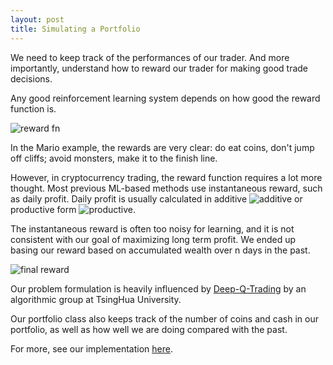 ```yaml
---
layout: post
title: Simulating a Portfolio
---
```


We need to keep track of the performances of our trader. And more importantly, understand how to reward our trader for making good trade decisions. 

Any good reinforcement learning system depends on how good the reward function is. 

![reward fn](https://leonardoaraujosantos.gitbooks.io/artificial-inteligence/content/image_folder_5/conv_agent.png)

In the Mario example, the rewards are very clear: do eat coins, don't jump off cliffs; avoid monsters, make it to the finish line. 

However, in cryptocurrency trading, the reward function requires a lot more thought. Most previous ML-based methods use instantaneous reward, such as daily profit. Daily profit is usually calculated in additive ![additive](http://rogercortesi.com/eqn/tempimagedir/eqn5109.png) or productive form ![productive](http://rogercortesi.com/eqn/tempimagedir/eqn5156.png). 

The instantaneous reward is often too noisy for learning, and it is not consistent with our goal of maximizing long term profit. We ended up basing our reward based on accumulated wealth over n days in the past. 

![final reward](http://rogercortesi.com/eqn/tempimagedir/eqn6667.png)

Our problem formulation is heavily influenced by [Deep-Q-Trading](http://cslt.riit.tsinghua.edu.cn/mediawiki/images/5/5f/Dtq.pdf) by an algorithmic group at TsingHua University. 

Our portfolio class also keeps track of the number of coins and cash in our portfolio, as well as how well we are doing compared with the past. 

For more, see our implementation [here](https://github.com/GradientTrader/simulator/blob/master/v2/portfolio.py). 
